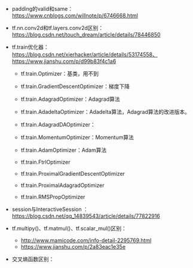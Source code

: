 - padding的valid和same：https://www.cnblogs.com/willnote/p/6746668.html

- tf.nn.conv2d和tf.layers.conv2d区别：https://blog.csdn.net/touch_dream/article/details/78446850

- tf.train优化器：https://blog.csdn.net/xierhacker/article/details/53174558、https://www.jianshu.com/p/d99b83f4c1a6

  - tf.train.Optimizer：基类，用不到
  - tf.train.GradientDescentOptimizer：梯度下降

  

  - tf.train.AdagradOptimizer：Adagrad算法
  - tf.train.AdadeltaOptimizer：Adadelta算法，Adagrad算法的改进版本。 

  - tf.train.AdagradDAOptimizer：

  

  - tf.train.MomentumOptimizer：Momentum算法
  - tf.train.AdamOptimizer：Adam算法
  - tf.train.FtrlOptimizer
  - tf.train.ProximalGradientDescentOptimizer
  - tf.train.ProximalAdagradOptimizer
  - tf.train.RMSPropOptimizer

- session与InteractiveSession ：https://blog.csdn.net/qq_14839543/article/details/77822916

- tf.multipy()、tf.matmul()、tf.scalar_mul()区别：

  - http://www.mamicode.com/info-detail-2295769.html
  - https://www.jianshu.com/p/2a83eac1e35e

- 交叉熵函数区别：